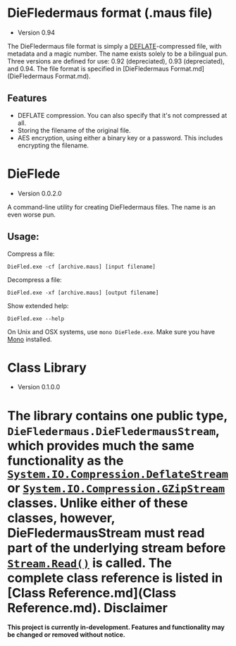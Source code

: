 ﻿DieFledermaus format (.maus file)
=================================
* Version 0.94

The DieFledermaus file format is simply a [DEFLATE](http://en.wikipedia.org/wiki/DEFLATE)-compressed file, with metadata and a magic number. The name exists solely to be a bilingual pun. Three versions are defined for use: 0.92 (depreciated), 0.93 (depreciated), and 0.94. The file format is specified in [DieFledermaus Format.md](DieFledermaus Format.md).

Features
--------
* DEFLATE compression. You can also specify that it's not compressed at all.
* Storing the filename of the original file.
* AES encryption, using either a binary key or a password. This includes encrypting the filename.

DieFlede
========
* Version 0.0.2.0

A command-line utility for creating DieFledermaus files. The name is an even worse pun.

Usage:
------
Compress a file:
```
DieFled.exe -cf [archive.maus] [input filename]
```

Decompress a file:
```
DieFled.exe -xf [archive.maus] [output filename]
```

Show extended help:
```
DieFled.exe --help
```

On Unix and OSX systems, use `mono DieFlede.exe`. Make sure you have [Mono](http://www.mono-project.com/) installed.

Class Library
=============
* Version 0.1.0.0

The library contains one public type, `DieFledermaus.DieFledermausStream`, which provides much the same functionality as the [`System.IO.Compression.DeflateStream`](https://msdn.microsoft.com/en-us/library/system.io.compression.deflatestream.aspx) or [`System.IO.Compression.GZipStream`](https://msdn.microsoft.com/en-us/library/system.io.compression.gzipstream.aspx) classes. Unlike either of these classes, however, DieFledermausStream must read part of the underlying stream before [`Stream.Read()`](https://msdn.microsoft.com/en-us/library/system.io.stream.read%28v=vs.110%29.aspx) is called. The complete class reference is listed in [Class Reference.md](Class Reference.md).
Disclaimer
==========
**This project is currently in-development. Features and functionality may be changed or removed without notice.**
